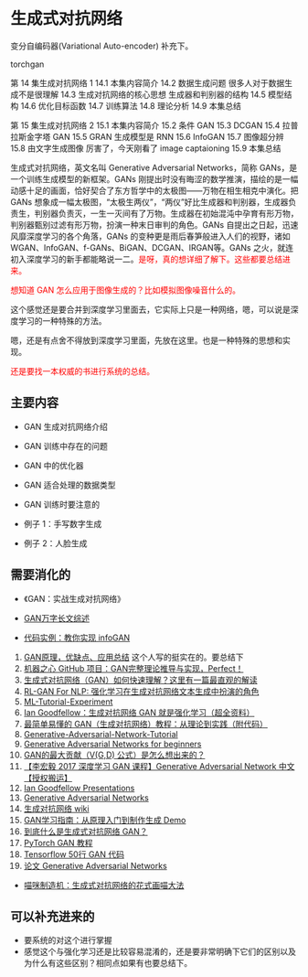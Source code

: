 
# 生成式对抗网络


变分自编码器(Variational Auto-encoder) 补充下。



torchgan

第 14 集生成对抗网络 1
14.1 本集内容简介
14.2 数据生成问题  很多人对于数据生成不是很理解
14.3 生成对抗网络的核心思想  生成器和判别器的结构
14.5 模型结构
14.6 优化目标函数
14.7 训练算法
14.8 理论分析
14.9 本集总结

第 15 集生成对抗网络 2
15.1 本集内容简介
15.2 条件 GAN
15.3 DCGAN
15.4 拉普拉斯金字塔 GAN
15.5 GRAN  生成模型是 RNN
15.6 InfoGAN
15.7 图像超分辨
15.8 由文字生成图像 厉害了，今天刚看了 image captaioning
15.9 本集总结



生成式对抗网络，英文名叫 Generative Adversarial Networks，简称 GANs，是一个训练生成模型的新框架。GANs 刚提出时没有晦涩的数学推演，描绘的是一幅动感十足的画面，恰好契合了东方哲学中的太极图——万物在相生相克中演化。把 GANs 想象成一幅太极图，“太极生两仪”，“两仪”好比生成器和判别器，生成器负责生，判别器负责灭，一生一灭间有了万物。生成器在初始混沌中孕育有形万物，判别器甄别过滤有形万物，扮演一种末日审判的角色。GANs 自提出之日起，迅速风靡深度学习的各个角落，GANs 的变种更是雨后春笋般进入人们的视野，诸如 WGAN、InfoGAN、f-GANs、BiGAN、DCGAN、IRGAN等。GANs 之火，就连初入深度学习的新手都能略说一二。<span style="color:red;">是呀，真的想详细了解下。这些都要总结进来。</span>


<span style="color:red;">想知道 GAN 怎么应用于图像生成的？比如模拟图像噪音什么的。</span>

这个感觉还是要合并到深度学习里面去，它实际上只是一种网络，嗯，可以说是深度学习的一种特殊的方法。

嗯，还是有点舍不得放到深度学习里面，先放在这里。也是一种特殊的思想和实现。

<span style="color:red;">还是要找一本权威的书进行系统的总结。</span>

## 主要内容

- GAN 生成对抗网络介绍
- GAN 训练中存在的问题
- GAN 中的优化器
- GAN 适合处理的数据类型
- GAN 训练时要注意的

- 例子 1：手写数字生成
- 例子 2：人脸生成

## 需要消化的

- 《GAN：实战生成对抗网络》


- [GAN万字长文综述](https://zhuanlan.zhihu.com/p/58812258)

- [代码实例：教你实现 infoGAN](https://zhuanlan.zhihu.com/p/37153978)




1. [GAN原理，优缺点、应用总结](https://blog.csdn.net/qq_25737169/article/details/78857724) 这个人写的挺实在的。要总结下
2. [机器之心 GitHub 项目：GAN完整理论推导与实现，Perfect！](https://www.jiqizhixin.com/articles/2017-10-1-1)
3. [生成式对抗网络（GAN）如何快速理解？这里有一篇最直观的解读](https://blog.csdn.net/Ksf3kg7dU95rn0XL/article/details/79015258)
4. [RL-GAN For NLP: 强化学习在生成对抗网络文本生成中扮演的角色](https://cloud.tencent.com/developer/article/1087101)
5. [ML-Tutorial-Experiment](https://github.com/jiqizhixin/ML-Tutorial-Experiment)
6. [Ian Goodfellow：生成对抗网络 GAN 就是强化学习（超全资料）](http://www.g.com.cn/tech/34807729/)
7. [最简单易懂的 GAN（生成对抗网络）教程：从理论到实践（附代码）](https://www.leiphone.com/news/201706/ty7H504cn7l6EVLd.html)
8. [Generative-Adversarial-Network-Tutorial](https://github.com/uclaacmai/Generative-Adversarial-Network-Tutorial)
9. [Generative Adversarial Networks for beginners](https://www.oreilly.com/learning/generative-adversarial-networks-for-beginners)
10. [GAN的最大贡献（V(G,D) 公式）是怎么想出来的？](https://www.zhihu.com/question/63793084)
11. [【李宏毅 2017 深度学习 GAN 课程】Generative Adversarial Network 中文 【授权搬运】](https://www.bilibili.com/video/av18603573/)
12. [Ian Goodfellow Presentations](http://www.iangoodfellow.com/slides/)
13. [Generative Adversarial Networks](https://arxiv.org/abs/1701.00160)
14. [生成对抗网络 wiki](https://zh.wikipedia.org/zh-hans/%E7%94%9F%E6%88%90%E5%AF%B9%E6%8A%97%E7%BD%91%E7%BB%9C)
15. [GAN学习指南：从原理入门到制作生成 Demo](https://zhuanlan.zhihu.com/p/24767059)
16. [到底什么是生成式对抗网络 GAN？](https://www.msra.cn/zh-cn/news/features/gan-20170511)
17. [PyTorch GAN 教程](https://morvanzhou.github.io/tutorials/machine-learning/torch/4-06-GAN/)
18. [Tensorflow 50行 GAN 代码](https://github.com/MorvanZhou/Tensorflow-Tutorial/blob/master/tutorial-contents/406_GAN.py)
19. [论文 Generative Adversarial Networks](https://arxiv.org/abs/1406.2661)



- [喵咪制造机：生成式对抗网络的花式画喵大法](https://cloud.tencent.com/developer/article/1109221)

## 可以补充进来的

- 要系统的对这个进行掌握
- 感觉这个与强化学习还是比较容易混淆的，还是要非常明确下它们的区别以及为什么有这些区别？相同点如果有也要总结下。
